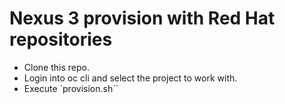 # Nexus 3 provision with Red Hat repositories

- Clone this repo.
- Login into oc cli and select the project to work with.
- Execute `provision.sh``

